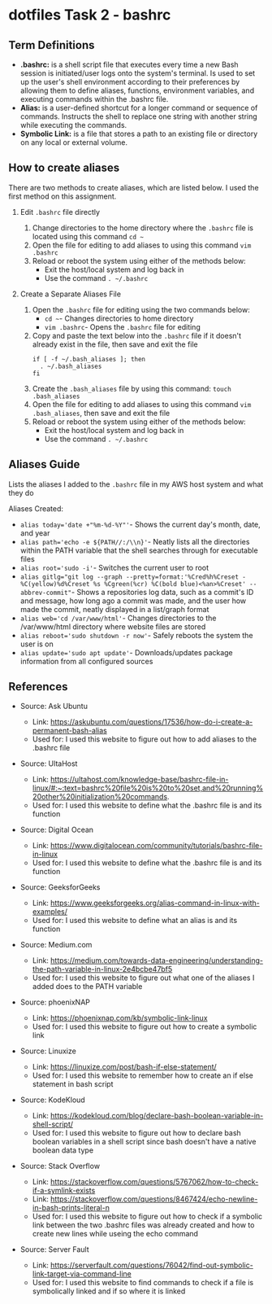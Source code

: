 # dotfiles Task 2 - bashrc
## Term Definitions
 - **.bashrc:** is a shell script file that executes every time a new Bash session is initiated/user logs onto the system's terminal. Is used to set up the user's shell environment according to their preferences by allowing them to define aliases, functions, environment variables, and executing commands within the .bashrc file. 
 - **Alias:** is a user-defined shortcut for a longer command or sequence of commands. Instructs the shell to replace one string with another string while executing the commands.
 - **Symbolic Link:** is a file that stores a path to an existing file or directory on any local or external volume.

## How to create aliases
There are two methods to create aliases, which are listed below. I used the first method on this assignment.

 1. Edit `.bashrc` file directly
     1. Change directories to the home directory where the `.bashrc` file is located using this command `cd ~`
     2. Open the file for editing to add aliases to using this command `vim .bashrc`
     3. Reload or reboot the system using either of the methods below:
         - Exit the host/local system and log back in
         - Use the command `. ~/.bashrc`

 2. Create a Separate Aliases File
     1. Open the `.bashrc` file for editing using the two commands below:
         - `cd ~`- Changes directories to home directory
         - `vim .bashrc`- Opens the `.bashrc` file for editing
     2. Copy and paste the text below into the `.bashrc` file if it doesn't already exist in the file, then save and exit the file
          ```
          if [ -f ~/.bash_aliases ]; then
            . ~/.bash_aliases
          fi
          ```
     3. Create the `.bash_aliases` file by using this command: `touch .bash_aliases`
     4. Open the file for editing to add aliases to using this command `vim .bash_aliases`, then save and exit the file
     5. Reload or reboot the system using either of the methods below:
         - Exit the host/local system and log back in
         - Use the command `. ~/.bashrc`
 
## Aliases Guide
Lists the aliases I added to the `.bashrc` file in my AWS host system and what they do

Aliases Created:
 - `alias today='date +"%m-%d-%Y"'`- Shows the current day's month, date, and year
 - `alias path='echo -e ${PATH//:/\\n}'`- Neatly lists all the directories within the PATH variable that the shell searches through for executable files
 - `alias root='sudo -i'`- Switches the current user to root
 - `alias gitlg="git log --graph --pretty=format:'%Cred%h%Creset -%C(yellow)%d%Creset %s %Cgreen(%cr) %C(bold blue)<%an>%Creset' --abbrev-commit"`- Shows a repositories log data, such as a commit's ID and message, how long ago a commit was made, and the user how made the commit, neatly displayed in a list/graph format
 - `alias web='cd /var/www/html'`- Changes directories to the /var/www/html directory where website files are stored
 - `alias reboot='sudo shutdown -r now'`- Safely reboots the system the user is on
 - `alias update='sudo apt update'`- Downloads/updates package information from all configured sources

## References
 - Source: Ask Ubuntu
   - Link: https://askubuntu.com/questions/17536/how-do-i-create-a-permanent-bash-alias
   - Used for: I used this website to figure out how to add aliases to the .bashrc file

 - Source: UltaHost
   - Link: https://ultahost.com/knowledge-base/bashrc-file-in-linux/#:~:text=bashrc%20file%20is%20to%20set,and%20running%20other%20initialization%20commands.
   - Used for: I used this website to define what the .bashrc file is and its function

 - Source: Digital Ocean
   - Link: https://www.digitalocean.com/community/tutorials/bashrc-file-in-linux
   - Used for: I used this website to define what the .bashrc file is and its function

 - Source: GeeksforGeeks
   - Link: https://www.geeksforgeeks.org/alias-command-in-linux-with-examples/
   - Used for: I used this website to define what an alias is and its function

 - Source: Medium.com
   - Link: https://medium.com/towards-data-engineering/understanding-the-path-variable-in-linux-2e4bcbe47bf5
   - Used for: I used this website to figure out what one of the aliases I added does to the PATH variable

 - Source: phoenixNAP
   - Link: https://phoenixnap.com/kb/symbolic-link-linux
   - Used for: I used this website to figure out how to create a symbolic link

 - Source: Linuxize
   - Link: https://linuxize.com/post/bash-if-else-statement/
   - Used for: I used this website to remember how to create an if else statement in bash script

 - Source: KodeKloud
   - Link: https://kodekloud.com/blog/declare-bash-boolean-variable-in-shell-script/
   - Used for: I used this website to figure out how to declare bash boolean variables in a shell script since bash doesn't have a native boolean data type

 - Source: Stack Overflow
   - Link: https://stackoverflow.com/questions/5767062/how-to-check-if-a-symlink-exists
   - Link: https://stackoverflow.com/questions/8467424/echo-newline-in-bash-prints-literal-n
   - Used for: I used this website to figure out how to check if a symbolic link between the two .bashrc files was already created and how to create new lines while useing the echo command

 - Source: Server Fault
   - Link: https://serverfault.com/questions/76042/find-out-symbolic-link-target-via-command-line
   - Used for: I used this website to find commands to check if a file is symbolically linked and if so where it is linked

